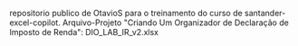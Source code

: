 repositorio publico de OtavioS para o treinamento do curso de santander-excel-copilot.
Arquivo-Projeto "Criando Um Organizador de Declaração de Imposto de Renda": DIO_LAB_IR_v2.xlsx
